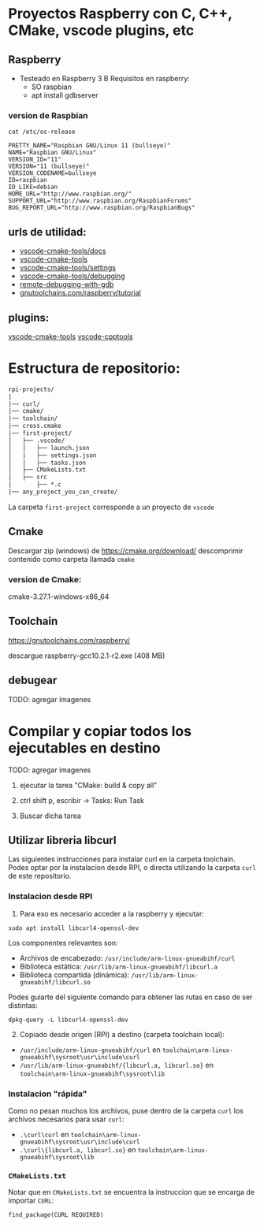 # Proyectos Raspberry con C, C++, CMake, vscode plugins, etc

## Raspberry

- Testeado en Raspberry 3 B
Requisitos en raspberry:
    - SO raspbian
    - apt install gdbserver

### version de Raspbian
```
cat /etc/os-release

PRETTY_NAME="Raspbian GNU/Linux 11 (bullseye)"
NAME="Raspbian GNU/Linux"
VERSION_ID="11"
VERSION="11 (bullseye)"
VERSION_CODENAME=bullseye
ID=raspbian
ID_LIKE=debian
HOME_URL="http://www.raspbian.org/"
SUPPORT_URL="http://www.raspbian.org/RaspbianForums"
BUG_REPORT_URL="http://www.raspbian.org/RaspbianBugs"
```

## urls de utilidad:
- [vscode-cmake-tools/docs](https://github.com/microsoft/vscode-cmake-tools/tree/main/docs)
- [vscode-cmake-tools](https://vector-of-bool.github.io/docs/vscode-cmake-tools/)
- [vscode-cmake-tools/settings](https://vector-of-bool.github.io/docs/vscode-cmake-tools/settings.html)
- [vscode-cmake-tools/debugging](https://vector-of-bool.github.io/docs/vscode-cmake-tools/debugging.html)
- [remote-debugging-with-gdb](https://enes-ozturk.medium.com/remote-debugging-with-gdb-b4b0ca45b8c1)
- [gnutoolchains.com/raspberry/tutorial](https://gnutoolchains.com/raspberry/tutorial/)


## plugins:
[vscode-cmake-tools](https://marketplace.visualstudio.com/items?itemName=ms-vscode.cmake-tools)
[vscode-cpptools](https://marketplace.visualstudio.com/items?itemName=ms-vscode.cpptools)

# Estructura de repositorio:

```txt
rpi-projects/
|
|── curl/
|── cmake/
|── toolchain/
|── cross.cmake
|── first-project/
│   ├── .vscode/
│   │   ├── launch.json
│   |   ├── settings.json
│   |   ├── tasks.json
│   ├── CMakeLists.txt
│   ├── src
│       ├── *.c 
|── any_project_you_can_create/
```

La carpeta `first-project` corresponde a un proyecto de `vscode`

## Cmake
Descargar zip (windows) de https://cmake.org/download/
descomprimir contenido como carpeta llamada `cmake`

### version de Cmake:
cmake-3.27.1-windows-x86_64

## Toolchain
https://gnutoolchains.com/raspberry/

descargue raspberry-gcc10.2.1-r2.exe (408 MB)

## debugear

TODO: agregar imagenes


# Compilar y copiar todos los ejecutables en destino

TODO: agregar imagenes

1. ejecutar la tarea "CMake: build & copy all"

2. ctrl shift p, escribir -> Tasks: Run Task

3. Buscar dicha tarea


## Utilizar libreria libcurl

Las siguientes instrucciones para instalar curl en la carpeta toolchain.
Podes optar por la instalacion desde RPI, o directa utilizando la carpeta
`curl` de este repositorio.

### Instalacion desde RPI

1. Para eso es necesario acceder a la raspberry y ejecutar:

`sudo apt install libcurl4-openssl-dev`

Los componentes relevantes son:

- Archivos de encabezado: `/usr/include/arm-linux-gnueabihf/curl`
- Biblioteca estática: `/usr/lib/arm-linux-gnueabihf/libcurl.a`
- Biblioteca compartida (dinámica): `/usr/lib/arm-linux-gnueabihf/libcurl.so`

Podes guiarte del siguiente comando para obtener las rutas en caso de ser distintas:

`dpkg-query -L libcurl4-openssl-dev`

2. Copiado desde origen (RPI) a destino (carpeta toolchain local):

- `/usr/include/arm-linux-gnueabihf/curl` en `toolchain\arm-linux-gnueabihf\sysroot\usr\include\curl`
- `/usr/lib/arm-linux-gnueabihf/{libcurl.a, libcurl.so}` en `toolchain\arm-linux-gnueabihf\sysroot\lib`


### Instalacion "rápida"

Como no pesan muchos los archivos, puse dentro de la carpeta `curl` los archivos necesarios
para usar `curl`:

- `.\curl\curl` en `toolchain\arm-linux-gnueabihf\sysroot\usr\include\curl`
- `.\curl\{libcurl.a, libcurl.so}` en `toolchain\arm-linux-gnueabihf\sysroot\lib`

### `CMakeLists.txt`

Notar que en `CMakeLists.txt` se encuentra la instruccion que se encarga de importar `CURL`:

`find_package(CURL REQUIRED)`